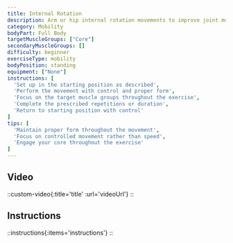 ```yaml
---
title: Internal Rotation
description: Arm or hip internal rotation movements to improve joint mobility
category: Mobility
bodyPart: Full Body
targetMuscleGroups: ["Core"]
secondaryMuscleGroups: []
difficulty: beginner
exerciseType: mobility
bodyPosition: standing
equipment: ["None"]
instructions: [
  'Set up in the starting position as described',
  'Perform the movement with control and proper form',
  'Focus on the target muscle groups throughout the exercise',
  'Complete the prescribed repetitions or duration',
  'Return to starting position with control'
]
tips: [
  'Maintain proper form throughout the movement',
  'Focus on controlled movement rather than speed',
  'Engage your core throughout the exercise'
]
---
```


## Video

::custom-video{:title='title' :url='videoUrl'}
::

## Instructions

::instructions{:items='instructions'}
::

